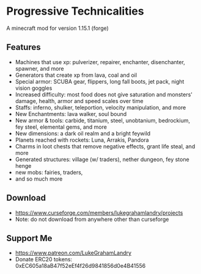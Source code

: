 # Progressive Technicalities
 A minecraft mod for version 1.15.1 (forge)

## Features 
- Machines that use xp: pulverizer, repairer, enchanter, disenchanter, spawner, and more
- Generators that create xp from lava, coal and oil
- Special armor: SCUBA gear, flippers, long fall boots, jet pack, night vision goggles
- Increased difficulty: most food does not give saturation and monsters' damage, health, armor and speed scales over time
- Staffs: inferno, shulker, teleportion, velocity manipulation, and more
- New Enchantments: lava walker, soul bound
- New armor & tools: carbide, titanium, steel, unobtanium, bedrockium, fey steel, elemental gems, and more
- New dimensions: a dark oil realm and a bright feywild
- Planets reached with rockets: Luna, Arrakis, Pandora
- Charms in loot chests that remove negative effects, grant life steal, and more
- Generated structures: village (w/ traders), nether dungeon, fey stone henge
- new mobs: fairies, traders, 
- and so much more

## Download
- https://www.curseforge.com/members/lukegrahamlandry/projects
- Note: do not download from anywhere other than curseforge

## Support Me
- https://www.patreon.com/LukeGrahamLandry
- Donate ERC20 tokens: 0xEC605a18aB47f52eEf4f26d9841856d0e4B41556
